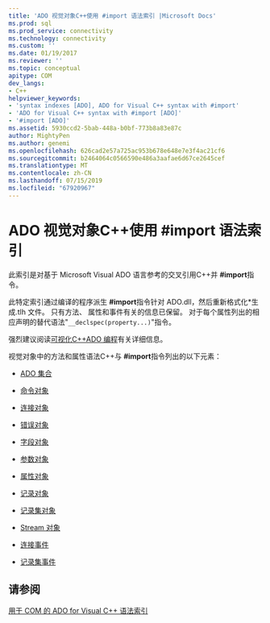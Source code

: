 ```yaml
---
title: 'ADO 视觉对象C++使用 #import 语法索引 |Microsoft Docs'
ms.prod: sql
ms.prod_service: connectivity
ms.technology: connectivity
ms.custom: ''
ms.date: 01/19/2017
ms.reviewer: ''
ms.topic: conceptual
apitype: COM
dev_langs:
- C++
helpviewer_keywords:
- 'syntax indexes [ADO], ADO for Visual C++ syntax with #import'
- 'ADO for Visual C++ syntax with #import [ADO]'
- '#import [ADO]'
ms.assetid: 5930ccd2-5bab-448a-b0bf-773b8a83e87c
author: MightyPen
ms.author: genemi
ms.openlocfilehash: 626cad2e57a725ac953b678e648e7e3f4ac21cf6
ms.sourcegitcommit: b2464064c0566590e486a3aafae6d67ce2645cef
ms.translationtype: MT
ms.contentlocale: zh-CN
ms.lasthandoff: 07/15/2019
ms.locfileid: "67920967"
---
```

# <a name="ado-for-visual-c-syntax-index-with-import"></a>ADO 视觉对象C++使用 #import 语法索引
此索引是对基于 Microsoft Visual ADO 语言参考的交叉引用C++并 **#import**指令。  
  
 此特定索引通过编译的程序派生 **#import**指令针对 ADO.dll，然后重新格式化\*生成.tlh 文件。 只有方法、 属性和事件有关的信息已保留。 对于每个属性列出的相应声明的替代语法"`__declspec(property...)`"指令。  
  
 强烈建议阅读[可视化C++ADO 编程](../../../ado/guide/appendixes/visual-c-ado-programming.md)有关详细信息。  
  
 视觉对象中的方法和属性语法C++与 **#import**指令列出的以下元素：  
  
-   [ADO 集合](../../../ado/reference/ado-api/collections-visual-c-syntax-index-with-sharpimport.md)  
  
-   [命令对象](../../../ado/reference/ado-api/command-visual-c-syntax-index-with-sharpimport.md)  
  
-   [连接对象](../../../ado/reference/ado-api/connection-visual-c-syntax-index-with-sharpimport.md)  
  
-   [错误对象](../../../ado/reference/ado-api/error-visual-c-syntax-index-with-sharpimport.md)  
  
-   [字段对象](../../../ado/reference/ado-api/field-visual-c-syntax-index-with-sharpimport.md)  
  
-   [参数对象](../../../ado/reference/ado-api/parameter-visual-c-syntax-index-with-sharpimport.md)  
  
-   [属性对象](../../../ado/reference/ado-api/property-visual-c-syntax-index-with-sharpimport.md)  
  
-   [记录对象](../../../ado/reference/ado-api/record-visual-c-syntax-index-with-sharpimport.md)  
  
-   [记录集对象](../../../ado/reference/ado-api/recordset-visual-c-syntax-index-with-sharpimport.md)  
  
-   [Stream 对象](../../../ado/reference/ado-api/stream-visual-c-syntax-index-with-sharpimport.md)  
  
-   [连接事件](../../../ado/reference/ado-api/connectionevents-visual-c-syntax-index-with-sharpimport.md)  
  
-   [记录集事件](../../../ado/reference/ado-api/recordsetevents-visual-c-syntax-index-with-sharpimport.md)  
  
## <a name="see-also"></a>请参阅  
 [用于 COM 的 ADO for Visual C++ 语法索引‎ ](../../../ado/reference/ado-api/ado-for-visual-c-syntax-index-for-com.md)
